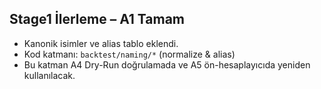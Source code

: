 ## Stage1 İlerleme – A1 Tamam
- Kanonik isimler ve alias tablo eklendi.
- Kod katmanı: `backtest/naming/*` (normalize & alias)
- Bu katman A4 Dry-Run doğrulamada ve A5 ön-hesaplayıcıda yeniden kullanılacak.
